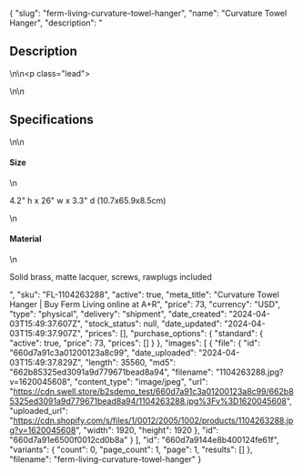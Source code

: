 {
  "slug": "ferm-living-curvature-towel-hanger",
  "name": "Curvature Towel Hanger",
  "description": "<h2>Description</h2>\n<!-- split -->\n<p class=\"lead\"> </p>\n<!-- split -->\n<h2>Specifications</h2>\n<!-- split -->\n<h4>Size</h4>\n<p>4.2\" h x 26\" w x 3.3\" d (10.7x65.9x8.5cm)</p>\n<h4>Material</h4>\n<p>Solid brass, matte lacquer, screws, rawplugs included</p>",
  "sku": "FL-1104263288",
  "active": true,
  "meta_title": "Curvature Towel Hanger | Buy Ferm Living online at A+R",
  "price": 73,
  "currency": "USD",
  "type": "physical",
  "delivery": "shipment",
  "date_created": "2024-04-03T15:49:37.607Z",
  "stock_status": null,
  "date_updated": "2024-04-03T15:49:37.907Z",
  "prices": [],
  "purchase_options": {
    "standard": {
      "active": true,
      "price": 73,
      "prices": []
    }
  },
  "images": [
    {
      "file": {
        "id": "660d7a91c3a01200123a8c99",
        "date_uploaded": "2024-04-03T15:49:37.829Z",
        "length": 35560,
        "md5": "662b85325ed3091a9d779671bead8a94",
        "filename": "1104263288.jpg?v=1620045608",
        "content_type": "image/jpeg",
        "url": "https://cdn.swell.store/b2sdemo_test/660d7a91c3a01200123a8c99/662b85325ed3091a9d779671bead8a94/1104263288.jpg%3Fv%3D1620045608",
        "uploaded_url": "https://cdn.shopify.com/s/files/1/0012/2005/1002/products/1104263288.jpg?v=1620045608",
        "width": 1920,
        "height": 1920
      },
      "id": "660d7a91e6500f0012cd0b8a"
    }
  ],
  "id": "660d7a9144e8b400124fe61f",
  "variants": {
    "count": 0,
    "page_count": 1,
    "page": 1,
    "results": []
  },
  "filename": "ferm-living-curvature-towel-hanger"
}